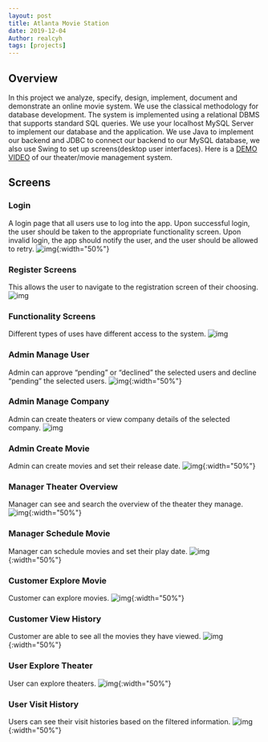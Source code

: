 ```yaml
---
layout: post
title: Atlanta Movie Station
date: 2019-12-04
Author: realcyh
tags: [projects]
---
```


## Overview
In this project we analyze, specify, design, implement, document and demonstrate an online movie system. We use the classical methodology for database development. The system is implemented using a relational DBMS that supports standard SQL queries. We use your localhost MySQL Server to implement our database and the application. We use Java to implement our backend and JDBC to connect our backend to our MySQL database, we also use Swing to set up screens(desktop user interfaces). Here is a [DEMO VIDEO](https://www.youtube.com/watch?v=SBEg5rZasks) of our theater/movie management system.

## Screens
### Login
A login page that all users use to log into the app. Upon successful login, the user should be taken to the appropriate functionality screen. Upon invalid login, the app should notify the user, and the user should be allowed to retry.
![img](https://raw.githubusercontent.com/realcyh/yuhang-chen/master/images/atl-movie-station-login.png){:width="50%"}

### Register Screens
This allows the user to navigate to the registration screen of their choosing.
![img](https://raw.githubusercontent.com/realcyh/yuhang-chen/master/images/atl-movie-station-register-screens.png)

###  Functionality Screens
Different types of uses have different access to the system.
![img](https://raw.githubusercontent.com/realcyh/yuhang-chen/master/images/atl-movie-station-functionality-screens.png)

### Admin Manage User
Admin can approve “pending” or “declined” the selected users and decline “pending” the selected users.
![img](https://raw.githubusercontent.com/realcyh/yuhang-chen/master/images/atl-movie-station-manage-user.png){:width="50%"}

### Admin Manage Company
Admin can create theaters or view company details of the selected company.
![img](https://raw.githubusercontent.com/realcyh/yuhang-chen/master/images/atl-movie-station-manage-company.png)

### Admin Create Movie
Admin can create movies and set their release date.
![img](https://raw.githubusercontent.com/realcyh/yuhang-chen/master/images/atl-movie-station-create-movie.png){:width="50%"}

### Manager Theater Overview
Manager can see and search the overview of the theater they manage.
![img](https://raw.githubusercontent.com/realcyh/yuhang-chen/master/images/atl-movie-station-theater-overview.png){:width="50%"}

### Manager Schedule Movie
Manager can schedule movies and set their play date.
![img](https://raw.githubusercontent.com/realcyh/yuhang-chen/master/images/atl-movie-station-schedule-movie.png){:width="50%"}

### Customer Explore Movie
Customer can explore movies.
![img](https://raw.githubusercontent.com/realcyh/yuhang-chen/master/images/atl-movie-station-explore-movie.png){:width="50%"}

### Customer View History
Customer are able to see all the movies they have viewed.
![img](https://raw.githubusercontent.com/realcyh/yuhang-chen/master/images/atl-movie-station-view-history.png){:width="50%"}

### User Explore Theater
User can explore theaters.
![img](https://raw.githubusercontent.com/realcyh/yuhang-chen/master/images/atl-movie-station-explore-theater.png){:width="50%"}

### User Visit History
Users can see their visit histories based on the filtered information.
![img](https://raw.githubusercontent.com/realcyh/yuhang-chen/master/images/atl-movie-station-visit-history.png){:width="50%"}
